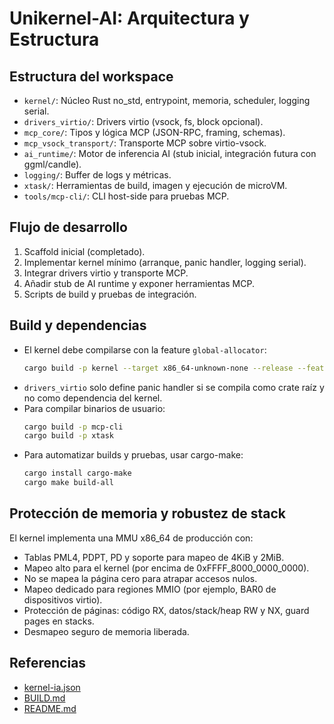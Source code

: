 # Unikernel-AI: Arquitectura y Estructura

## Estructura del workspace

- `kernel/`: Núcleo Rust no_std, entrypoint, memoria, scheduler, logging serial.
- `drivers_virtio/`: Drivers virtio (vsock, fs, block opcional).
- `mcp_core/`: Tipos y lógica MCP (JSON-RPC, framing, schemas).
- `mcp_vsock_transport/`: Transporte MCP sobre virtio-vsock.
- `ai_runtime/`: Motor de inferencia AI (stub inicial, integración futura con ggml/candle).
- `logging/`: Buffer de logs y métricas.
- `xtask/`: Herramientas de build, imagen y ejecución de microVM.
- `tools/mcp-cli/`: CLI host-side para pruebas MCP.

## Flujo de desarrollo

1. Scaffold inicial (completado).
2. Implementar kernel mínimo (arranque, panic handler, logging serial).
3. Integrar drivers virtio y transporte MCP.
4. Añadir stub de AI runtime y exponer herramientas MCP.
5. Scripts de build y pruebas de integración.

## Build y dependencias

- El kernel debe compilarse con la feature `global-allocator`:
  ```sh
  cargo build -p kernel --target x86_64-unknown-none --release --features global-allocator
  ```
- `drivers_virtio` solo define panic handler si se compila como crate raíz y no como dependencia del kernel.
- Para compilar binarios de usuario:
  ```sh
  cargo build -p mcp-cli
  cargo build -p xtask
  ```
- Para automatizar builds y pruebas, usar cargo-make:
  ```sh
  cargo install cargo-make
  cargo make build-all
  ```

## Protección de memoria y robustez de stack

El kernel implementa una MMU x86_64 de producción con:
- Tablas PML4, PDPT, PD y soporte para mapeo de 4KiB y 2MiB.
- Mapeo alto para el kernel (por encima de 0xFFFF_8000_0000_0000).
- No se mapea la página cero para atrapar accesos nulos.
- Mapeo dedicado para regiones MMIO (por ejemplo, BAR0 de dispositivos virtio).
- Protección de páginas: código RX, datos/stack/heap RW y NX, guard pages en stacks.
- Desmapeo seguro de memoria liberada.

## Referencias
- [kernel-ia.json](./kernel-ia.json)
- [BUILD.md](./BUILD.md)
- [README.md](./README.md)
